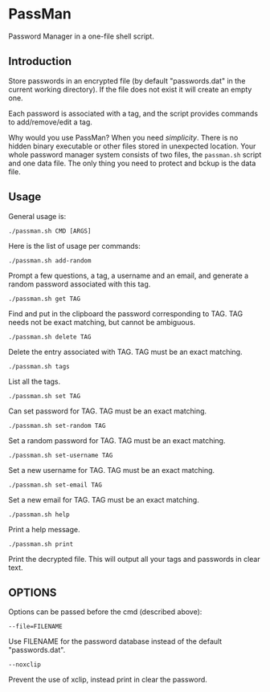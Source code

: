 PassMan
=======

Password Manager in a one-file shell script.


Introduction
------------

Store passwords in an encrypted file (by default "passwords.dat" in the current
working directory). If the file does not exist it will create an empty one.

Each password is associated with a tag, and the script provides commands to
add/remove/edit a tag.

Why would you use PassMan? When you need *simplicity*. There is no hidden
binary executable or other files stored in unexpected location. Your whole
password manager system consists of two files, the `passman.sh` script and one
data file. The only thing you need to protect and bckup is the data file.

Usage
-----

General usage is:

    ./passman.sh CMD [ARGS]

Here is the list of usage per commands:

    ./passman.sh add-random

Prompt a few questions, a tag, a username and an email, and
generate a random password associated with this tag.

    ./passman.sh get TAG

Find and put in the clipboard the password corresponding to TAG.
TAG needs not be exact matching, but cannot be ambiguous.

    ./passman.sh delete TAG

Delete the entry associated with TAG. TAG must be an exact matching.

    ./passman.sh tags

List all the tags.

    ./passman.sh set TAG

Can set password for TAG. TAG must be an exact matching.

    ./passman.sh set-random TAG

Set a random password for TAG. TAG must be an exact matching.

    ./passman.sh set-username TAG

Set a new username for TAG. TAG must be an exact matching.

    ./passman.sh set-email TAG
    
Set a new email for TAG. TAG must be an exact matching.

    ./passman.sh help

Print a help message.

    ./passman.sh print

Print the decrypted file. This will output all your tags and passwords in clear text.

OPTIONS
-------

Options can be passed before the cmd (described above):

    --file=FILENAME

Use FILENAME for the password database instead of the default "passwords.dat".

    --noxclip

Prevent the use of xclip, instead print in clear the password.
